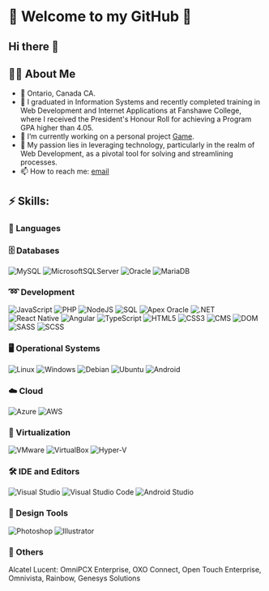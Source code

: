 # :paperclip: Welcome to my GitHub 🚀

## Hi there 👋

## 👩‍💻 About Me
- :pushpin: Ontario, Canada CA.
- :book: I graduated in Information Systems and recently completed training in Web Development and Internet Applications at Fanshawe College, where I received the President's Honour Roll for achieving a Program GPA higher than 4.05.
- 🔭 I’m currently working on a personal project [Game](https://snack.expo.dev/@andrya/retro-i).
- 🌱 My passion lies in leveraging technology, particularly in the realm of Web Development, as a pivotal tool for solving and streamlining processes.
- 📫 How to reach me: [email](mailto:andrya.rezende@gmail.com)

## ⚡ Skills:

### 🧰 Languages

### 🗄️ Databases
![MySQL](https://img.shields.io/badge/MySQL-4479A1?style=flat&logo=mysql&logoColor=white)
![MicrosoftSQLServer](https://img.shields.io/badge/Microsoft_SQL_Server-CC2927?style=flat&logo=microsoft-sql-server&logoColor=white)
![Oracle](https://img.shields.io/badge/Oracle-F80000?style=flat&logo=oracle&logoColor=white)
![MariaDB](https://img.shields.io/badge/MariaDB-003545?style=flat&logo=mariadb&logoColor=white)

### :loop: Development
![JavaScript](https://img.shields.io/badge/JavaScript-F7DF1E?style=flat&logo=javascript&logoColor=black)
![PHP](https://img.shields.io/badge/PHP-777BB4?style=flat&logo=php&logoColor=white)
![NodeJS](https://img.shields.io/badge/Node.js-339933?style=flat&logo=node-dot-js&logoColor=white)
![SQL](https://img.shields.io/badge/SQL-003B57?style=flat&logo=sqlite&logoColor=white)
![Apex Oracle](https://img.shields.io/badge/Oracle_APEX-F80000?style=flat&logo=oracle&logoColor=white)
![.NET](https://img.shields.io/badge/.NET-512BD4?style=flat&logo=dotnet&logoColor=white)
![React Native](https://img.shields.io/badge/React_Native-61DAFB?style=flat&logo=react&logoColor=black)
![Angular](https://img.shields.io/badge/Angular-DD0031?style=flat&logo=angular&logoColor=white)
![TypeScript](https://img.shields.io/badge/TypeScript-007ACC?style=flat&logo=typescript&logoColor=white)
![HTML5](https://img.shields.io/badge/HTML5-E34F26?style=flat&logo=html5&logoColor=white)
![CSS3](https://img.shields.io/badge/CSS3-1572B6?style=flat&logo=css3&logoColor=white)
![CMS](https://img.shields.io/badge/CMS-5A29E4?style=flat&logo=contentful&logoColor=white)
![DOM](https://img.shields.io/badge/DOM-FF6F00?style=flat)
![SASS](https://img.shields.io/badge/SASS-CC6699?style=flat&logo=sass&logoColor=white)
![SCSS](https://img.shields.io/badge/SCSS-CC6699?style=flat&logo=sass&logoColor=white)

### 🖥️ Operational Systems
![Linux](https://img.shields.io/badge/Linux-FCC624?style=flat&logo=linux&logoColor=black)
![Windows](https://img.shields.io/badge/Windows_Server-0078D6?style=flat&logo=windows&logoColor=white)
![Debian](https://img.shields.io/badge/Debian-A81D33?style=flat&logo=debian&logoColor=white)
![Ubuntu](https://img.shields.io/badge/Ubuntu-E95420?style=flat&logo=ubuntu&logoColor=white)
![Android](https://img.shields.io/badge/Android-3DDC84?style=flat&logo=android&logoColor=white)


### ☁️ Cloud
![Azure](https://img.shields.io/badge/Azure-0078D4?style=flat&logo=microsoft-azure&logoColor=white)
![AWS](https://img.shields.io/badge/AWS-232F3E?style=flat&logo=amazon-aws&logoColor=white)

### :satellite: Virtualization
![VMware](https://img.shields.io/badge/VMware-607078?style=flat&logo=vmware&logoColor=white)
![VirtualBox](https://img.shields.io/badge/VirtualBox-183A61?style=flat&logo=virtualbox&logoColor=white)
![Hyper-V](https://img.shields.io/badge/Hyper--V-0078D6?style=flat&logo=microsoft&logoColor=white)

### 🛠 IDE and Editors
![Visual Studio](https://img.shields.io/badge/Visual_Studio-5C2D91?style=flat&logo=visual-studio&logoColor=white)
![Visual Studio Code](https://img.shields.io/badge/Visual_Studio_Code-0078D7?style=flat&logo=visual-studio-code&logoColor=white)
![Android Studio](https://img.shields.io/badge/Android_Studio-3DDC84?style=flat&logo=android-studio&logoColor=white)

### 🎨 Design Tools
![Photoshop](https://img.shields.io/badge/Adobe_Photoshop-31A8FF?style=flat&logo=adobe-photoshop&logoColor=white)
![Illustrator](https://img.shields.io/badge/Adobe_Illustrator-FF9A00?style=flat&logo=adobe-illustrator&logoColor=white)

### 🔧 Others
Alcatel Lucent: OmniPCX Enterprise, OXO Connect, Open Touch Enterprise, Omnivista, Rainbow, Genesys Solutions
